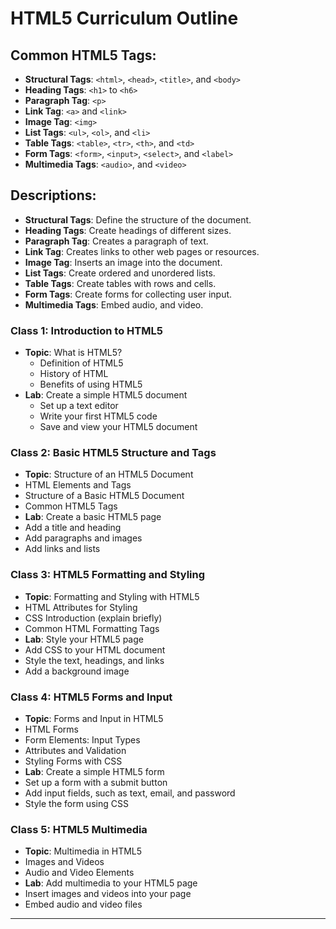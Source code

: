 # HTML5 Curriculum Outline
## Common HTML5 Tags:

- **Structural Tags**: `<html>`, `<head>`, `<title>`, and `<body>`
- **Heading Tags**: `<h1>` to `<h6>`
- **Paragraph Tag**: `<p>`
- **Link Tag**: `<a>` and `<link>`
- **Image Tag**: `<img>`
- **List Tags**: `<ul>`, `<ol>`, and `<li>`
- **Table Tags**: `<table>`, `<tr>`, `<th>`, and `<td>`
- **Form Tags**: `<form>`, `<input>`, `<select>`, and `<label>`
- **Multimedia Tags**: `<audio>`, and `<video>`

## Descriptions:

- **Structural Tags**: Define the structure of the document.
- **Heading Tags**: Create headings of different sizes.
- **Paragraph Tag**: Creates a paragraph of text.
- **Link Tag**: Creates links to other web pages or resources.
- **Image Tag**: Inserts an image into the document.
- **List Tags**: Create ordered and unordered lists.
- **Table Tags**: Create tables with rows and cells.
- **Form Tags**: Create forms for collecting user input.
- **Multimedia Tags**: Embed audio, and video.

### Class 1: Introduction to HTML5

- **Topic**: What is HTML5?
  - Definition of HTML5
  - History of HTML
  - Benefits of using HTML5
- **Lab**: Create a simple HTML5 document
  - Set up a text editor
  - Write your first HTML5 code
  - Save and view your HTML5 document

### Class 2: Basic HTML5 Structure and Tags

- **Topic**: Structure of an HTML5 Document
 - HTML Elements and Tags
 - Structure of a Basic HTML5 Document
 - Common HTML5 Tags
- **Lab**: Create a basic HTML5 page
 - Add a title and heading
 - Add paragraphs and images
 - Add links and lists

### Class 3: HTML5 Formatting and Styling

- **Topic**: Formatting and Styling with HTML5
 - HTML Attributes for Styling
 - CSS Introduction (explain briefly)
 - Common HTML Formatting Tags
- **Lab**: Style your HTML5 page
 - Add CSS to your HTML document
 - Style the text, headings, and links
 - Add a background image

### Class 4: HTML5 Forms and Input

- **Topic**: Forms and Input in HTML5
 - HTML Forms
 - Form Elements: Input Types
 - Attributes and Validation
 - Styling Forms with CSS
- **Lab**: Create a simple HTML5 form
 - Set up a form with a submit button
 - Add input fields, such as text, email, and password
 - Style the form using CSS

### Class 5: HTML5 Multimedia

- **Topic**: Multimedia in HTML5
 - Images and Videos
 - Audio and Video Elements
- **Lab**: Add multimedia to your HTML5 page
 - Insert images and videos into your page
 - Embed audio and video files

____________________________________________________________

